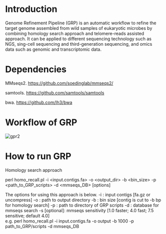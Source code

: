 # Introduction
Genome Refinement Pipeline (GRP) is an automatic workflow to refine the target genome assembled from wild samples of eukaryotic microbes by combining homology search approach and telomere-reads assisted approach. It can be applied to different sequencing technology such as NGS, sing-cell sequencing and third-generation sequencing, and omics data such as genomic and transcriptomic data.

# Dependencies
MMseqs2. https://github.com/soedinglab/mmseqs2/

samtools. https://github.com/samtools/samtools

bwa. https://github.com/lh3/bwa

# Workflow of GRP
![gpr2](https://user-images.githubusercontent.com/107245708/174463561-1a5649e0-84c6-4c26-b4c7-b85a90413627.jpg)


# How to run GRP
Homology search approach

perl homo_recall.pl -i <input.contigs.fa> -o <output_dir> -b <bin_size> -p <path_to_GRP_scripts> -d <mmseqs_DB> [options]

The options for using this approach is below.
        -i <required>:  input contigs [fa.gz or uncompress]
        -o <required>:  path to output directory
        -b <required>:  bin size [contig is cut to -b bp for homology search]
        -p <required>:  path to directory of GRP scripts
        -d <required>:  database for mmseqs search
        -s [optional]:  mmseqs sensitivity [1.0 faster; 4.0 fast; 7.5 sensitive; default 4.0]  
        e.g. perl homo_recall.pl -i input.contigs.fa -o output -b 1000 -p path_to_GRP/scripts -d mmseqs_DB
